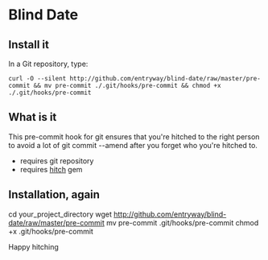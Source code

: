 # Blind Date

## Install it

In a Git repository, type:

    curl -O --silent http://github.com/entryway/blind-date/raw/master/pre-commit && mv pre-commit ./.git/hooks/pre-commit && chmod +x ./.git/hooks/pre-commit
    
## What is it

This pre-commit hook for git ensures that you're hitched to the right person to avoid a lot of git commit --amend after you forget who you're hitched to.

* requires git repository
* requires [hitch](http://github.com/therubymug/hitch) gem

## Installation, again

cd your_project_directory
wget http://github.com/entryway/blind-date/raw/master/pre-commit
mv pre-commit .git/hooks/pre-commit
chmod +x .git/hooks/pre-commit

Happy hitching